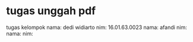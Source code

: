 # tugas unggah pdf
tugas kelompok 
nama: dedi widiarto
nim: 16.01.63.0023
nama: afandi
nim: 
nama: 
nim: 
